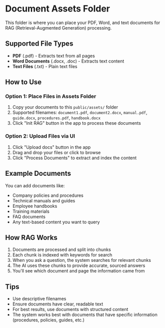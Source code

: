# Document Assets Folder

This folder is where you can place your PDF, Word, and text documents for RAG (Retrieval-Augmented Generation) processing.

## Supported File Types
- **PDF** (.pdf) - Extracts text from all pages
- **Word Documents** (.docx, .doc) - Extracts text content
- **Text Files** (.txt) - Plain text files

## How to Use

### Option 1: Place Files in Assets Folder
1. Copy your documents to this `public/assets/` folder
2. Supported filenames: `document1.pdf`, `document2.docx`, `manual.pdf`, `guide.docx`, `procedures.pdf`, `handbook.docx`
3. Click "Init RAG" button in the app to process these documents

### Option 2: Upload Files via UI
1. Click "Upload docs" button in the app
2. Drag and drop your files or click to browse
3. Click "Process Documents" to extract and index the content

## Example Documents
You can add documents like:
- Company policies and procedures
- Technical manuals and guides
- Employee handbooks
- Training materials
- FAQ documents
- Any text-based content you want to query

## How RAG Works
1. Documents are processed and split into chunks
2. Each chunk is indexed with keywords for search
3. When you ask a question, the system searches for relevant chunks
4. The AI uses these chunks to provide accurate, sourced answers
5. You'll see which document and page the information came from

## Tips
- Use descriptive filenames
- Ensure documents have clear, readable text
- For best results, use documents with structured content
- The system works best with documents that have specific information (procedures, policies, guides, etc.) 